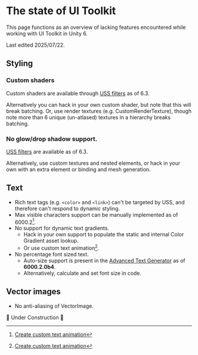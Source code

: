# The state of UI Toolkit
This page functions as an overview of lacking features encountered while working with UI Toolkit in Unity 6.  

Last edited 2025/07/22.

## Styling
### Custom shaders
Custom shaders are available through [USS filters](https://docs.unity3d.com/6000.3/Documentation/Manual/ui-systems/uss-filter.html) as of 6.3.

Alternatively you can hack in your own custom shader, but note that this will break batching.
Or, use render textures (e.g. CustomRenderTexture), though note more than 6 unique (un-atlased) textures in a hierarchy breaks batching.

### No glow/drop shadow support.
[USS filters](https://docs.unity3d.com/6000.3/Documentation/Manual/ui-systems/uss-filter.html) are available as of 6.3.

Alternatively, use custom textures and nested elements, or hack in your own with an extra element or binding and mesh generation.

## Text
- Rich text tags (e.g. `<color>` and `<link>`) can't be targeted by USS, and therefore can't respond to dynamic styling.
- Max visible characters support can be manually implemented as of 6000.2[^1].
- No support for dynamic text gradients.
  - Hack in your own support to populate the static and internal Color Gradient asset lookup.
  - Or use custom text animation[^1].
- No percentage font sized text.
  - Auto-size support is present in the [Advanced Text Generator](https://docs.unity3d.com/Manual/UIE-advanced-text-generator.html) as of **6000.2.0b4**.
  - Alternatively, calculate and set font size in code.

## Vector images
- No anti-aliasing of VectorImage.

🚧 Under Construction 🚧

[^1]: [Create custom text animation](https://docs.unity3d.com/6000.2/Documentation/Manual/ui-systems/create-custom-text-animation.html)
